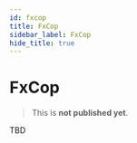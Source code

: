 ```yaml
---
id: fxcop
title: FxCop
sidebar_label: FxCop
hide_title: true
---
```


# FxCop

> This is **not published yet**.

TBD
